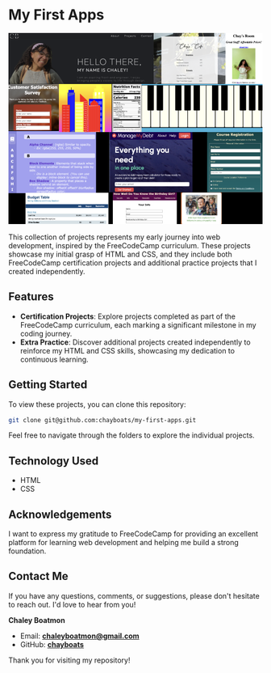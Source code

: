 # My First Apps
![My projects](projects.png)

This collection of projects represents my early journey into web development, inspired by the FreeCodeCamp curriculum. These projects showcase my initial grasp of HTML and CSS, and they include both FreeCodeCamp certification projects and additional practice projects that I created independently.


## Features

- **Certification Projects**: Explore projects completed as part of the FreeCodeCamp curriculum, each marking a significant milestone in my coding journey.
- **Extra Practice**: Discover additional projects created independently to reinforce my HTML and CSS skills, showcasing my dedication to continuous learning.

## Getting Started

To view these projects, you can clone this repository:

```bash
git clone git@github.com:chayboats/my-first-apps.git
```
Feel free to navigate through the folders to explore the individual projects.

## Technology Used
- HTML
- CSS
  
## Acknowledgements
I want to express my gratitude to FreeCodeCamp for providing an excellent platform for learning web development and helping me build a strong foundation.

## Contact Me
If you have any questions, comments, or suggestions, please don't hesitate to reach out. I'd love to hear from you!

**Chaley Boatmon**
- Email: **<u>chaleyboatmon@gmail.com</u>**
- GitHub: [<u>**chayboats**</u>](https://github.com/chayboats)

Thank you for visiting my repository!
